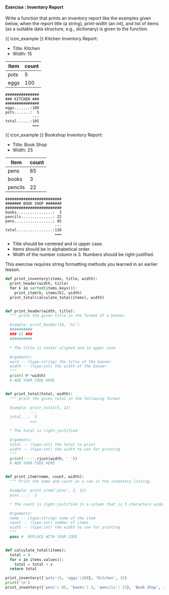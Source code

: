 #### Exercise : Inventory Report

Write a function that prints an inventory report like the examples given below, when the report title (a string), print-width (an int), and list of items (as a suitable data structure, e.g., dictionary) is given to the function.

<box>

{{ icon_example }} Kitchen Inventory Report:

* Title: Kitchen
* Width: 15

<include src="inputOutput.md" var-align="middle" boilerplate>
<span id="input">

Item | count
---- | ----
pots | 5
eggs | 100
</span>
<span id="output">

```
###############
### KITCHEN ###
###############
eggs.......:100
pots.......:  5
            ---
total......:105
            ===
```
</span>
</include>

</box>

<box>

{{ icon_example }} Bookshop Inventory Report:

* Title: Book Shop
* Width: 25

<include src="inputOutput.md" var-align="middle" boilerplate>
<span id="input">

Item | count
---- | ----
pens | 85
books | 3
pencils | 22
</span>
<span id="output">

```
#########################
####### BOOK SHOP #######
#########################
books................:  3
pencils..............: 22
pens.................: 85
                      ---
total................:110
                      ===
```
</span>
</include>

</box>

* Title should be centered and in upper case.
* Items should be in alphabetical order.
* Width of the number column is 3. Numbers should be right-justified.


<panel type="seamless" header="%%:bulb: (Python) Partial solution%%">

This exercise requires string formatting methods you learned in an earlier lesson.

```python
def print_inventory(items, title, width):
  print_header(width, title)
  for k in sorted(items.keys()):
    print_item(k, items[k], width)
  print_total(calculate_total(items), width)


def print_header(width, title):
  """ print the given title in the format of a banner.

  Example: print_header(10, 'hi')
  ##########
  ### HI ###
  ##########

  * The title is center aligned and in upper case

  Arguments:
  word -- (type:string) the title of the banner
  width -- (type:int) the width of the banner
  """
  print('#'*width)
  # ADD YOUR CODE HERE


def print_total(total, width):
  """ print the given total in the following format

  Example: print_total(5, 12)
           ---
  total...:  5
           ===

  * The total is right-justified

  Arguments:
  total -- (type:int) the total to print
  width -- (type:int) the width to use for printing
  """
  print('---'.rjust(width, ' '))
  # ADD YOUR CODE HERE


def print_item(name, count, width):
  """ Print the name and count as a row in the inventory listing.

  Example: print_item('pins', 2, 12)
  pins....:  2

  * The count is right-justified in a column that is 3 characters wide.

  Arguments:
  name -- (type:string) name of the item
  count -- (type:int) number of items
  width -- (type:int) the width to use for printing
  """
  pass #  REPLACE WITH YOUR CODE


def calculate_total(items):
  total = 0
  for v in items.values():
    total = total + v
  return total

print_inventory({'pots':5, 'eggs':100}, 'Kitchen', 15)
print('\n')
print_inventory({'pens': 85, 'books': 3, 'pencils': 22}, 'Book Shop', 25)
```

</panel>